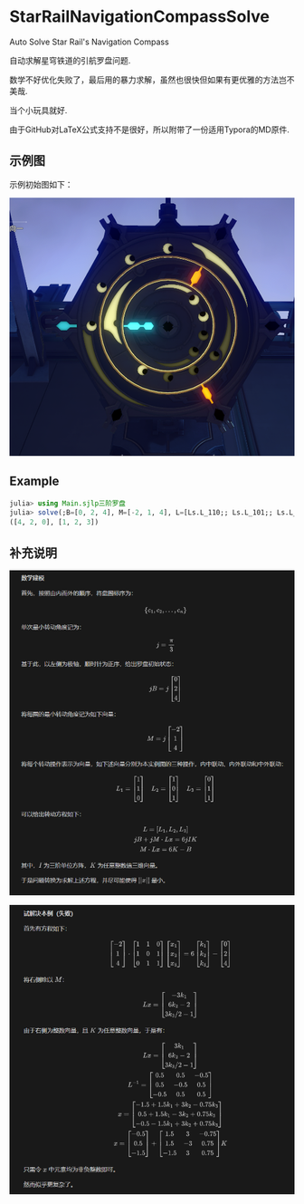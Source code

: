 # StarRailNavigationCompassSolve
Auto Solve Star Rail's Navigation Compass

自动求解星穹铁道的引航罗盘问题.

数学不好优化失败了，最后用的暴力求解，虽然也很快但如果有更优雅的方法岂不美哉.

当个小玩具就好.

由于GitHub对LaTeX公式支持不是很好，所以附带了一份适用Typora的MD原件.

## 示例图

示例初始图如下：

![初始罗盘图片](https://github.com/Xlin0mu/StarRailNavigationCompassSolve/blob/main/示例.png)

## Example

```julia
julia> using Main.sjlp三阶罗盘
julia> solve(;B=[0, 2, 4], M=[-2, 1, 4], L=[Ls.L_110;; Ls.L_101;; Ls.L_011])
([4, 2, 0], [1, 2, 3])
```

## 补充说明

![T1](https://github.com/Xlin0mu/StarRailNavigationCompassSolve/blob/main/T1.png)

![T2](https://github.com/Xlin0mu/StarRailNavigationCompassSolve/blob/main/T2.png)
